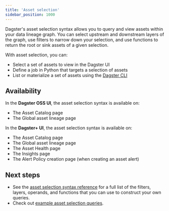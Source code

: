```yaml
---
title: 'Asset selection'
sidebar_position: 1000
---
```


Dagster's asset selection syntax allows you to query and view assets within your data lineage graph. You can select upstream and downstream layers of the graph, use filters to narrow down your selection, and use functions to return the root or sink assets of a given selection.

With asset selection, you can:

- Select a set of assets to view in the Dagster UI
- Define a job in Python that targets a selection of assets
- List or materialize a set of assets using the [Dagster CLI](/api/python-api/cli#dagster-asset)

## Availability

In the **Dagster OSS UI**, the asset selection syntax is available on:

- The Asset Catalog page
- The Global asset lineage page

In the **Dagster+ UI**, the asset selection syntax is available on:

- The Asset Catalog page
- The Global asset lineage page
- The Asset Health page
- The Insights page
- The Alert Policy creation page (when creating an asset alert)

## Next steps

- See the [asset selection syntax reference](reference) for a full list of the filters, layers, operands, and functions that you can use to construct your own queries.
- Check out [example asset selection queries](examples).

